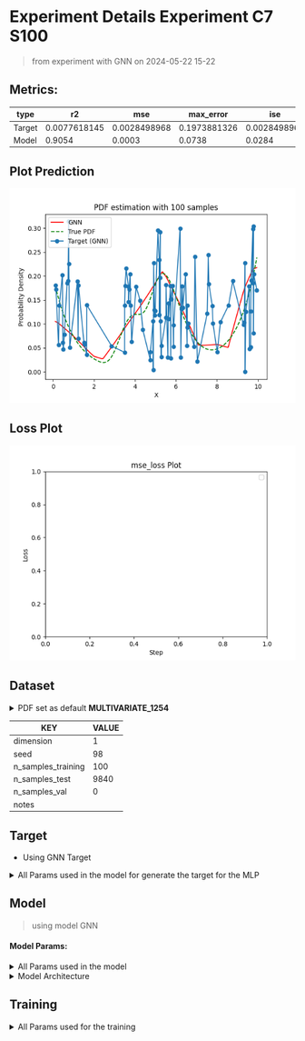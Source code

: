 # Experiment Details Experiment  C7 S100
> from experiment with GNN
> on 2024-05-22 15-22
## Metrics:
                                                                                                    
| type   | r2           | mse          | max_error    | ise          | kl           | evs          |
|--------|--------------|--------------|--------------|--------------|--------------|--------------|
| Target | 0.0077618145 | 0.0028498968 | 0.1973881326 | 0.0028498968 | 0.1215398778 | 0.0094143431 |
| Model  | 0.9054       | 0.0003       | 0.0738       | 0.0284       | 0.013        | 0.9136       |
                                                                                                    
## Plot Prediction

<img src="pdf_c4867db4.png">

## Loss Plot

<img src="loss_c4867db4.png">

## Dataset

<details><summary>PDF set as default <b>MULTIVARIATE_1254</b></summary>

#### Dimension 1
                                      
| type        | rate | weight |      |
|-------------|------|--------|------|
| exponential | 1    | 0.2    |      |
| logistic    | 4    | 0.8    | 0.25 |
| logistic    | 5.5  | 0.7    | 0.3  |
| exponential | -1   | 0.25   | -10  |
                                      
</details>
                              
| KEY                | VALUE |
|--------------------|-------|
| dimension          | 1     |
| seed               | 98    |
| n_samples_training | 100   |
| n_samples_test     | 9840  |
| n_samples_val      | 0     |
| notes              |       |
                              
## Target
- Using GNN Target
<details><summary>All Params used in the model for generate the target for the MLP </summary>

                            
| KEY          | VALUE     |
|--------------|-----------|
| n_components | 7         |
| n_init       | 10        |
| max_iter     | 30        |
| init_params  | k-means++ |
| random_state | 62        |
                            
</details>

## Model
> using model GNN
#### Model Params:
<details><summary>All Params used in the model </summary>

                                                                                 
| KEY             | VALUE                                                       |
|-----------------|-------------------------------------------------------------|
| dropout         | 0.0                                                         |
| hidden_layer    | [(54, Sigmoid()), (26, Tanh()), (24, Tanh()), (54, ReLU())] |
| last_activation | None                                                        |
                                                                                 
</details>

<details><summary>Model Architecture </summary>

NeuralNetworkModular(
  (dropout): Dropout(p=0.0, inplace=False)
  (output_layer): Linear(in_features=54, out_features=1, bias=True)
  (layers): ModuleList(
    (0): Linear(in_features=1, out_features=54, bias=True)
    (1): Linear(in_features=54, out_features=26, bias=True)
    (2): Linear(in_features=26, out_features=24, bias=True)
    (3): Linear(in_features=24, out_features=54, bias=True)
  )
  (activation): ModuleList(
    (0): Sigmoid()
    (1-2): 2 x Tanh()
    (3): ReLU()
  )
)
</details>

## Training
<details><summary>All Params used for the training </summary>

                            
| KEY           | VALUE    |
|---------------|----------|
| epochs        | 360      |
| batch_size    | 40       |
| loss_type     | mse_loss |
| optimizer     | Adam     |
| learning_rate | 0.00266  |
                            
</details>

